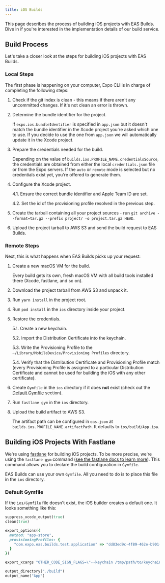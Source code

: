```yaml
---
title: iOS Builds
---
```


This page describes the process of building iOS projects with EAS Builds. Dive in if you're interested in the implementation details of our build service.

## Build Process

Let's take a closer look at the steps for building iOS projects with EAS Builds.

### Local Steps

The first phase is happening on your computer, Expo CLI is in charge of completing the following steps:

1. Check if the git index is clean - this means if there aren't any uncommitted changes. If it's not clean an error is thrown.
2. Determine the bundle identifier for the project.

   If `expo.ios.bundleIdentifier` is specified in `app.json` but it doesn't match the bundle identifier in the Xcode project you're asked which one to use. If you decide to use the one from `app.json` we will automatically update it in the Xcode project.

3. Prepare the credentials needed for the build.

   Depending on the value of `builds.ios.PROFILE_NAME.credentialsSource`, the credentials are obtained from either the local `credentials.json` file or from the Expo servers. If the `auto` or `remote` mode is selected but no credentials exist yet, you're offered to generate them.

4. Configure the Xcode project.

   4.1. Ensure the correct bundle identifier and Apple Team ID are set.

   4.2. Set the id of the provisioning profile resolved in the previous step.

5. Create the tarball containing all your project sources - run `git archive --format=tar.gz --prefix project/ -o project.tar.gz HEAD`.
6. Upload the project tarball to AWS S3 and send the build request to EAS Builds.

### Remote Steps

Next, this is what happens when EAS Builds picks up your request:

1. Create a new macOS VM for the build.

   Every build gets its own, fresh macOS VM with all build tools installed there (Xcode, fastlane, and so on).

2. Download the project tarball from AWS S3 and unpack it.
3. Run `yarn install` in the project root.
4. Run `pod install` in the `ios` directory inside your project.
5. Restore the credentials.

   5.1. Create a new keychain.

   5.2. Import the Distribution Certificate into the keychain.

   5.3. Write the Provisioning Profile to the `~/Library/MobileDevice/Provisioning Profiles` directory.

   5.4. Verify that the Distribution Certificate and Provisioning Profile match (every Provisioning Profile is assigned to a particular Distribution Certificate and cannot be used for building the iOS with any other certificate).

6. Create `Gymfile` in the `ios` directory if it does **not** exist (check out the [Default Gymfile](#default-gymfile) section).
7. Run `fastlane gym` in the `ios` directory.
8. Upload the build artifact to AWS S3.

   The artifact path can be configured in `eas.json` at `builds.ios.PROFILE_NAME.artifactPath`. It defaults to `ios/build/App.ipa`.

## Building iOS Projects With Fastlane

We're using [fastlane](https://fastlane.tools/) for building iOS projects. To be more precise, we're using the `fastlane gym` command ([see the fastlane docs to learn more](https://docs.fastlane.tools/actions/gym/)). This command allows you to declare the build configuration in `Gymfile`.

EAS Builds can use your own `Gymfile`. All you need to do is to place this file in the `ios` directory.

### Default Gymfile

If the `ios/Gymfile` file doesn't exist, the iOS builder creates a default one. It looks something like this:

```rb
suppress_xcode_output(true)
clean(true)

export_options({
  method: "app-store",
  provisioningProfiles: {
    "com.expo.eas.builds.test.application" => "dd83ed9c-4f89-462e-b901-60ae7fe6d737"
  }
})

export_xcargs "OTHER_CODE_SIGN_FLAGS=\"--keychain /tmp/path/to/keychain\""

output_directory("./build")
output_name("App")
```
